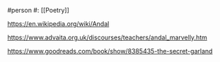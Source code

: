 #person 
#: [[Poetry]] 

https://en.wikipedia.org/wiki/Andal

https://www.advaita.org.uk/discourses/teachers/andal_marvelly.htm

https://www.goodreads.com/book/show/8385435-the-secret-garland

